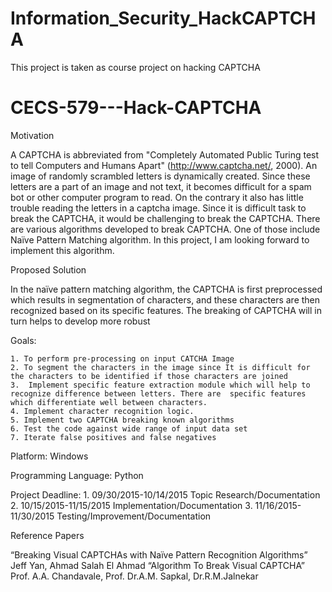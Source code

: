 # Information_Security_HackCAPTCHA
This project is taken as course project on hacking CAPTCHA

# CECS-579---Hack-CAPTCHA
Motivation

A CAPTCHA is abbreviated from "Completely Automated Public Turing test to tell Computers and Humans Apart" (http://www.captcha.net/, 2000). An image of randomly scrambled letters is dynamically created. Since these letters are a part of an image and not text, it becomes difficult for a spam bot or other computer program to read. On the contrary it also has little trouble reading the letters in a captcha image. Since it is difficult task to break the CAPTCHA, it would be challenging to break the CAPTCHA. There are various algorithms developed to break CAPTCHA. One of those include Naïve Pattern Matching algorithm. In this project, I am looking forward to implement this algorithm.

Proposed Solution

In the naïve pattern matching algorithm, the CAPTCHA is first preprocessed which results in segmentation of characters, and these characters are then recognized based on its specific features. The breaking of CAPTCHA will in turn helps to develop more robust

Goals:
    
    1. To perform pre-processing on input CATCHA Image
    2. To segment the characters in the image since It is difficult for the characters to be identified if those characters are joined
    3.  Implement specific feature extraction module which will help to recognize difference between letters. There are  specific features which differentiate well between characters.
    4. Implement character recognition logic.
    5. Implement two CAPTCHA breaking known algorithms
    6. Test the code against wide range of input data set
    7. Iterate false positives and false negatives

Platform: Windows

Programming Language: Python

Project Deadline:
    1. 09/30/2015-10/14/2015   Topic Research/Documentation
    2. 10/15/2015-11/15/2015   Implementation/Documentation
    3. 11/16/2015-11/30/2015   Testing/Improvement/Documentation

Reference Papers

“Breaking Visual CAPTCHAs with Naïve Pattern Recognition Algorithms” Jeff Yan, Ahmad Salah El Ahmad
“Algorithm To Break Visual CAPTCHA” Prof. A.A. Chandavale, Prof. Dr.A.M. Sapkal, Dr.R.M.Jalnekar

